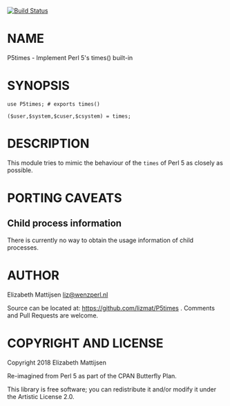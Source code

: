 [![Build Status](https://travis-ci.org/lizmat/P5times.svg?branch=master)](https://travis-ci.org/lizmat/P5times)

NAME
====

P5times - Implement Perl 5's times() built-in

SYNOPSIS
========

    use P5times; # exports times()

    ($user,$system,$cuser,$csystem) = times;

DESCRIPTION
===========

This module tries to mimic the behaviour of the `times` of Perl 5 as closely as possible.

PORTING CAVEATS
===============

Child process information
-------------------------

There is currently no way to obtain the usage information of child processes.

AUTHOR
======

Elizabeth Mattijsen <liz@wenzperl.nl>

Source can be located at: https://github.com/lizmat/P5times . Comments and Pull Requests are welcome.

COPYRIGHT AND LICENSE
=====================

Copyright 2018 Elizabeth Mattijsen

Re-imagined from Perl 5 as part of the CPAN Butterfly Plan.

This library is free software; you can redistribute it and/or modify it under the Artistic License 2.0.

